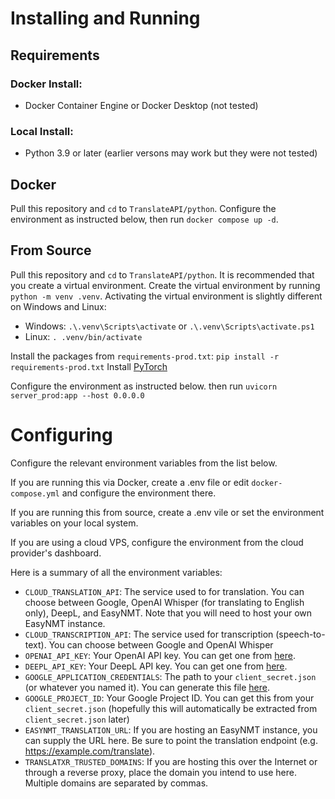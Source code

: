 # Installing and Running
## Requirements
### Docker Install:
- Docker Container Engine or Docker Desktop (not tested)

### Local Install:
- Python 3.9 or later (earlier versons may work but they were not tested)

## Docker
Pull this repository and `cd` to `TranslateAPI/python`. Configure the environment as instructed below, then run `docker compose up -d`.

## From Source
Pull this repository and `cd` to `TranslateAPI/python`.
It is recommended that you create a virtual environment.
Create the virtual environment by running `python -m venv .venv`.
Activating the virtual environment is slightly different on Windows and Linux:
- Windows: `.\.venv\Scripts\activate` or `.\.venv\Scripts\activate.ps1`
- Linux: `. .venv/bin/activate`

Install the packages from `requirements-prod.txt`: `pip install -r requirements-prod.txt`
Install [PyTorch](https://pytorch.org/get-started/locally/)

Configure the environment as instructed below. then run `uvicorn server_prod:app --host 0.0.0.0`

# Configuring
Configure the relevant environment variables from the list below.

If you are running this via Docker, create a .env file or edit `docker-compose.yml` and configure the environment there.

If you are running this from source, create a .env vile or set the environment variables on your local system.

If you are using a cloud VPS, configure the environment from the cloud provider's dashboard.

Here is a summary of all the environment variables:
- `CLOUD_TRANSLATION_API`: The service used to for translation. You can choose between Google, OpenAI Whisper (for translating to English only), DeepL, and EasyNMT. Note that you will need to host your own EasyNMT instance.
- `CLOUD_TRANSCRIPTION_API`: The service used for transcription (speech-to-text). You can choose between Google and OpenAI Whisper
- `OPENAI_API_KEY`: Your OpenAI API key. You can get one from [here](https://platform.openai.com/docs/quickstart).
- `DEEPL_API_KEY`: Your DeepL API key. You can get one from [here](https://www.deepl.com/docs-api/api-access/authentication).
- `GOOGLE_APPLICATION_CREDENTIALS`: The path to your `client_secret.json` (or whatever you named it). You can generate this file [here](https://console.cloud.google.com/).
- `GOOGLE_PROJECT_ID`: Your Google Project ID. You can get this from your `client_secret.json` (hopefully this will automatically be extracted from `client_secret.json` later)
- `EASYNMT_TRANSLATION_URL`: If you are hosting an EasyNMT instance, you can supply the URL here. Be sure to point the translation endpoint (e.g. https://example.com/translate).
- `TRANSLATXR_TRUSTED_DOMAINS`: If you are hosting this over the Internet or through a reverse proxy, place the domain you intend to use here. Multiple domains are separated by commas.
